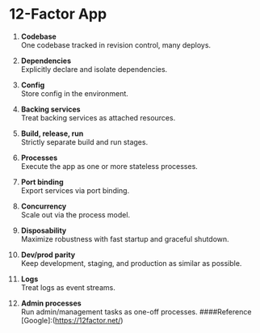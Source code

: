 # 12-Factor App

1. **Codebase**  
   One codebase tracked in revision control, many deploys.

2. **Dependencies**  
   Explicitly declare and isolate dependencies.

3. **Config**  
   Store config in the environment.

4. **Backing services**  
   Treat backing services as attached resources.

5. **Build, release, run**  
   Strictly separate build and run stages.

6. **Processes**  
   Execute the app as one or more stateless processes.

7. **Port binding**  
   Export services via port binding.

8. **Concurrency**  
   Scale out via the process model.

9. **Disposability**  
   Maximize robustness with fast startup and graceful shutdown.

10. **Dev/prod parity**  
    Keep development, staging, and production as similar as possible.

11. **Logs**  
    Treat logs as event streams.

12. **Admin processes**  
    Run admin/management tasks as one-off processes.
####Reference
[Google]:(https://12factor.net/)
